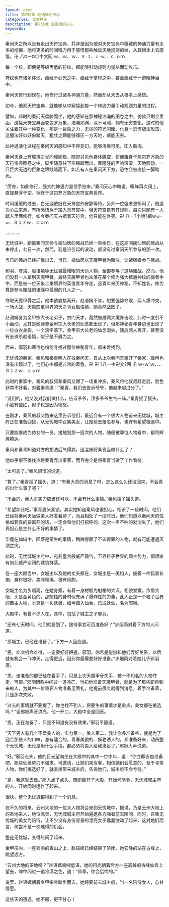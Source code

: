 ```yaml
---
layout: post
title: 第755章 赵语嫣的决心
categories: 太古神王
description: 第755章 赵语嫣的决心
keywords:
---
```


秦问天之所以没有走出天符宝典，并非是因为他对天符宝典中蕴藏的神通力量有太多的挖掘，他将更多的时间精力用于感悟那些触动天地规则的纹，从其根本上去感悟。卍 八¤一¤◎中文网  ｗ、ｗ、ｗ`．、８-１、ｚ-ｗ、．`ｃ`ｏｍ

每一个纹，即便是等级再低的符纹，都能够引动规则力量从而动攻击。

符纹也有诸多体现，蕴藏于剑光之中、蕴藏于掌印之中，甚至蕴藏于一道眼神当中。

秦问天修行到现在，他修行过诸多神通力量，然而却从未去从根本上感悟。

如今，他观天符宝典，就能够从中窥探到每一个神通力量引动规则力量的过程。

譬如，此时的秦问天盘膝而坐，他的感知在那神秘浩瀚的画卷之中，仿佛只剩余里面，这幅天符宝典画卷包罗万象，浩瀚如渊，深不可测，拥有无穷变化，这时的他关注着其中一种变化，那是一巨象之力，无尽的符光闪耀，化身一恐怖腿法攻击，这腿法好似妖象踏天，粗壮之蹄能够镇压一方天地，威能无穷。

此神通演化过程在秦问天的感知中不停变幻，能够清晰可见，印入脑海。

秦问天身上有璀璨之光闪耀而现，随即只见他身体腾空，仿佛置身于那包罗万象的天符宝典图卷之中，脚步随意往下空践踏而出，轰隆隆的声响滚滚，天地颤动，一只巨大无边的巨象之蹄践踏而下，如若有人在秦问天下方，恐怕会被直接一脚踏死。

“厉害，如此修行，强大的神通力量信手拈来。”秦问天心中暗道，眼眸再次闭上，直接悬浮于空，徜徉于这包罗万象的天符宝典世界。

时间缓缓的过去，白无涯依旧在天符宫外安静等待，另外一位强者更郁闷了，他这次心血来潮，有所感悟急于踏入天符宫中，但天符宫自有其规则，每次只能有一人踏入里面修行，如今秦问天占据着天符宫，他只能在外等。卍  八一?小說?網ｗ`ｗ-ｗ`．８１ｚｗ．ｃｏｍ

…………

无忧城中，距离秦问天参与摘仙居的赌战已经一百余日，在这期间摘仙居的赌战从未停止，七日一次，然而，若是论引起的波动，都没有过秦问天所参与的那一次。

当日的赌战已经扩散出去，当日，摘仙居以天魔甲骨为赌注，让诸强者参与赌战。

邪羽、寒洛、赵语嫣等无忧城最耀眼的天骄人物，全部参与了这场赌战，然而，他们没有一人拿到天魔甲骨，最终天魔甲骨也未落在某个修为强大精通神纹的强者手中，而是被一位天象二重境界的英俊青年夺走，这青年来历神秘，不知姓名，修为算是参与赌战的诸强中最弱的几人之一。

夺取天魔甲骨之后，他本欲直接离开，赵语嫣不肯，想要强势夺取，两人爆冲突，一场大战，天象四重境界的天之骄女赵语嫣，她竟然战败了。

赵语嫣身为金甲宗大长老弟子，宗门天才，竟然被越两大境界击败，此时一度引不小轰动，尤其是她师尊金甲宗大长老的仙念都出现了，但那神秘青年身边也出现了一位白衣身影，一个滚字落下，金甲宗大长老的仙念消失，随后两人离开，甚至没有去诛杀赵语嫣，似乎是不屑为之。

后来，邪羽和寒洛也纷纷寻找过那位神秘青年，都未曾找到。

无忧城的秦家，秦风和秦青两人在找秦问天，自从上次秦问天离开了秦家，就再也没有出现过了，他们心中都是非常的着急。卍 卍 ?八一中卍文?网 卐 ｗ-ｗ`ｗ、．、８１ｚｗ．ｃｏｍ

此时的秦家中，秦风的叔叔和秦风又爆了一场重冲突，秦风将他叔叔赶走后，脸色非常不好看，对着秦青道：“秦青，我们去告诉爷爷，他越来越过分了。”

“没用的，他又没对我们做什么，告诉爷爷，顶多爷爷生气一阵。”秦青摇了摇头，小脸有些红，似乎也是因为愤怒。

在刚才，秦风的叔父跑来这里告诉他们，最近会有一个级大人物前来无忧城，城主府正在准备迎接，从无忧城中召集美女，让她前去报名参与，也许有希望被选中。

只要能够成为侍女的一员，接触到那一层次的人物，随便被哪位人物看中，都将辉煌腾达。

秦风和秦青知道对方的想法后气得疯，这混账将秦青当做什么了？

他似乎恨不得找点将秦青弄出秦家，而且完全是将秦青当做了工作看待。

“太可恶了。”秦风恨恨的说道。

“算了。”秦青摇了摇头，道：“有秦大哥的消息了吗，怎么这么久还没回来，不会真的出什么事了吧？”

“不会的，秦大哥实力应该还可以，不会有什么事情。”秦风摇了摇头道。

“希望如此吧。”秦青眉头紧锁，其实她知道秦风也很担心，相识了一段时间，他们已经将秦问天当做亲人好友看待了，而且相处了一段时日，他们知道以秦问天的性格如若真的要离开的话，一定会和他们打招呼的，这次一声不响的就消失了，他们真担心是生什么不好的事情了。

毕竟在仙域中，陨落是常生的事情，稍微得罪了不该得罪的人物，就有可能遭遇灭顶之灾。

此时，无忧城城主府中，宛若皇宫般威严霸气，下界粒子世界的霸主势力，都很难有如此威严宏阔的建筑群落。

在一座大殿当中，女城主以及她的丈夫都在，女城主是一美妇人，披着一件狐裘长袍，身材极妙，美眸璀璨，极有风韵。

女城主名为步烟雨，在她身旁，有着一身材极为魁梧的大汉，相貌堂堂，浓眉大眼，头是金黄色的，那魁梧的身材似充满了爆炸性的力量，此人正是一个粒子世界的霸主人物，本尊是一头妖兽，如今踏入仙台，已成妖仙，名为邪狮。

大殿中，有着不少人在，其中，包括了城主之子邪羽。

“还有七天时间，他们就要到了，接待事宜可否准备好？”步烟雨对着下方的人问道。

“禀城主，已经在准备了。”下方一人回应道。

“恩，此次机会难得，一定要好好把握，邪羽，你若是能够和他们弄好关系，以后就有机会一飞冲天，走得更远，因此你最需要好好准备。”步烟雨对着她儿子邪羽道。

“恩，该准备的都已经在着手了，只是上次天魔甲骨失手，被一不知名的人物夺走，可恨。”邪羽眼眸中闪过一道冷芒，当初他准备天魔甲骨，就是为了那些即将到来的人，为其中一位重要人物准备见面礼，他提前很久就得到消息，着手准备着，只是那次失败。

“过去的事情就不要提了，你也找不到人，将要生的事情才是重点，美女都在挑选吗？”金邪狮声音洪亮，他一开口，大殿中全是回音。

“恩，正在准备了，只是不知道有没有效果。”邪羽平静道。

“天下男人有几个不爱美人的，实力第一，美人第二，我让你多准备些，就是为了迎合那些人的口味，总有适合的，青春美貌的、妖艳诱人的，都准备好来，动员整个无忧城，无论是用什么手段，都必须将美人给我凑足了。”邪狮大声说道。

“好。”邪羽点头，他的目光望向坐在大殿中的其中一位中年，道：“你立即去加准备吧，那些仙级势力不强求，可邀请，让她们来当客，相信她们会愿意的，至于寻常人物，你们挑选好了，就直接带来城主府，告诉她们，城主府不会亏待。”

“是，我这就去做。”那人点了点头，随即离开了大殿，开始号施令，无忧城城主府的人，开始同时运作了起来。

很快，整个无忧城都得到了一个消息。

在不久的将来，云州大地的一位大人物将会来到无忧城中，据说，乃是云州大地上的圣地来人，地位高贵，无忧城城主府开始遍邀各方强者前去陪同，同时，召集无忧城的美女为陪侍，让不少没有身份背景的漂亮女子蠢蠢欲动了起来，这对她们而言，何尝不是一次难得的机会。

整座无忧城，变得热闹了起来。

金甲宗内，一座秀丽的青山之上，赵语嫣已经结束了禁闭，她安静的站在古峰上，眺望远方。

“云州大地的圣地吗？”赵语嫣喃喃低语，她的目光朝着后方一座高耸的古峰仙宫上望去，眸中闪过一道冷漠之色，道：“师尊，你会后悔的。”

说罢，赵语嫣朝着金甲宗外踏步而去，她将要前去城主府，当一名陪侍女人，心甘情愿。

这些天的遭遇，她不服，更不甘心！
